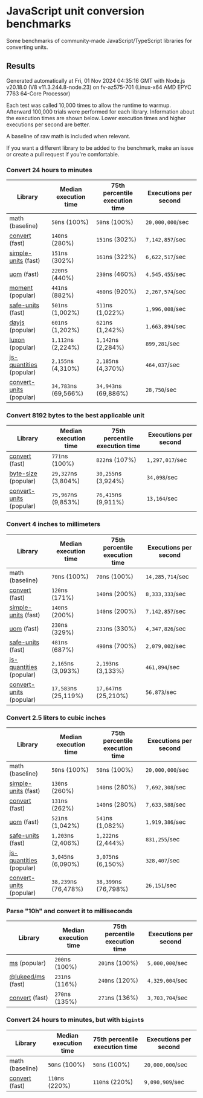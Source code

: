 # JavaScript unit conversion benchmarks

Some benchmarks of community-made JavaScript/TypeScript libraries for converting units.

## Results

<!-- beginblock(results) -->

Generated automatically at Fri, 01 Nov 2024 04:35:16 GMT with Node.js v20.18.0 (V8 v11.3.244.8-node.23) on fv-az575-701 (Linux-x64 AMD EPYC 7763 64-Core Processor)

Each test was called 10,000 times to allow the runtime to warmup.
Afterward 100,000 trials were performed for each library.
Information about the execution times are shown below.
Lower execution times and higher executions per second are better.

A baseline of raw math is included when relevant.

If you want a different library to be added to the benchmark, make an issue or create a pull request if you're comfortable.

### Convert 24 hours to minutes

| Library                                                            | Median execution time | 75th percentile execution time | Executions per second |
| ------------------------------------------------------------------ | --------------------- | ------------------------------ | --------------------- |
| math (baseline)                                                    | `50`ns (100%)         | `50`ns (100%)                  | `20,000,000`/sec      |
| [convert](https://npmjs.com/package/convert) (fast)                | `140`ns (280%)        | `151`ns (302%)                 | `7,142,857`/sec       |
| [simple-units](https://npmjs.com/package/simple-units) (fast)      | `151`ns (302%)        | `161`ns (322%)                 | `6,622,517`/sec       |
| [uom](https://npmjs.com/package/uom) (fast)                        | `220`ns (440%)        | `230`ns (460%)                 | `4,545,455`/sec       |
| [moment](https://npmjs.com/package/moment) (popular)               | `441`ns (882%)        | `460`ns (920%)                 | `2,267,574`/sec       |
| [safe-units](https://npmjs.com/package/safe-units) (fast)          | `501`ns (1,002%)      | `511`ns (1,022%)               | `1,996,008`/sec       |
| [dayjs](https://npmjs.com/package/dayjs) (popular)                 | `601`ns (1,202%)      | `621`ns (1,242%)               | `1,663,894`/sec       |
| [luxon](https://npmjs.com/package/luxon) (popular)                 | `1,112`ns (2,224%)    | `1,142`ns (2,284%)             | `899,281`/sec         |
| [js-quantities](https://npmjs.com/package/js-quantities) (popular) | `2,155`ns (4,310%)    | `2,185`ns (4,370%)             | `464,037`/sec         |
| [convert-units](https://npmjs.com/package/convert-units) (popular) | `34,783`ns (69,566%)  | `34,943`ns (69,886%)           | `28,750`/sec          |

### Convert 8192 bytes to the best applicable unit

| Library                                                            | Median execution time | 75th percentile execution time | Executions per second |
| ------------------------------------------------------------------ | --------------------- | ------------------------------ | --------------------- |
| [convert](https://npmjs.com/package/convert) (fast)                | `771`ns (100%)        | `822`ns (107%)                 | `1,297,017`/sec       |
| [byte-size](https://npmjs.com/package/byte-size) (popular)         | `29,327`ns (3,804%)   | `30,255`ns (3,924%)            | `34,098`/sec          |
| [convert-units](https://npmjs.com/package/convert-units) (popular) | `75,967`ns (9,853%)   | `76,415`ns (9,911%)            | `13,164`/sec          |

### Convert 4 inches to millimeters

| Library                                                            | Median execution time | 75th percentile execution time | Executions per second |
| ------------------------------------------------------------------ | --------------------- | ------------------------------ | --------------------- |
| math (baseline)                                                    | `70`ns (100%)         | `70`ns (100%)                  | `14,285,714`/sec      |
| [convert](https://npmjs.com/package/convert) (fast)                | `120`ns (171%)        | `140`ns (200%)                 | `8,333,333`/sec       |
| [simple-units](https://npmjs.com/package/simple-units) (fast)      | `140`ns (200%)        | `140`ns (200%)                 | `7,142,857`/sec       |
| [uom](https://npmjs.com/package/uom) (fast)                        | `230`ns (329%)        | `231`ns (330%)                 | `4,347,826`/sec       |
| [safe-units](https://npmjs.com/package/safe-units) (fast)          | `481`ns (687%)        | `490`ns (700%)                 | `2,079,002`/sec       |
| [js-quantities](https://npmjs.com/package/js-quantities) (popular) | `2,165`ns (3,093%)    | `2,193`ns (3,133%)             | `461,894`/sec         |
| [convert-units](https://npmjs.com/package/convert-units) (popular) | `17,583`ns (25,119%)  | `17,647`ns (25,210%)           | `56,873`/sec          |

### Convert 2.5 liters to cubic inches

| Library                                                            | Median execution time | 75th percentile execution time | Executions per second |
| ------------------------------------------------------------------ | --------------------- | ------------------------------ | --------------------- |
| math (baseline)                                                    | `50`ns (100%)         | `50`ns (100%)                  | `20,000,000`/sec      |
| [simple-units](https://npmjs.com/package/simple-units) (fast)      | `130`ns (260%)        | `140`ns (280%)                 | `7,692,308`/sec       |
| [convert](https://npmjs.com/package/convert) (fast)                | `131`ns (262%)        | `140`ns (280%)                 | `7,633,588`/sec       |
| [uom](https://npmjs.com/package/uom) (fast)                        | `521`ns (1,042%)      | `541`ns (1,082%)               | `1,919,386`/sec       |
| [safe-units](https://npmjs.com/package/safe-units) (fast)          | `1,203`ns (2,406%)    | `1,222`ns (2,444%)             | `831,255`/sec         |
| [js-quantities](https://npmjs.com/package/js-quantities) (popular) | `3,045`ns (6,090%)    | `3,075`ns (6,150%)             | `328,407`/sec         |
| [convert-units](https://npmjs.com/package/convert-units) (popular) | `38,239`ns (76,478%)  | `38,399`ns (76,798%)           | `26,151`/sec          |

### Parse "10h" and convert it to milliseconds

| Library                                                   | Median execution time | 75th percentile execution time | Executions per second |
| --------------------------------------------------------- | --------------------- | ------------------------------ | --------------------- |
| [ms](https://npmjs.com/package/ms) (popular)              | `200`ns (100%)        | `201`ns (100%)                 | `5,000,000`/sec       |
| [@lukeed/ms](https://npmjs.com/package/@lukeed/ms) (fast) | `231`ns (116%)        | `240`ns (120%)                 | `4,329,004`/sec       |
| [convert](https://npmjs.com/package/convert) (fast)       | `270`ns (135%)        | `271`ns (136%)                 | `3,703,704`/sec       |

### Convert 24 hours to minutes, but with `bigint`s

| Library                                             | Median execution time | 75th percentile execution time | Executions per second |
| --------------------------------------------------- | --------------------- | ------------------------------ | --------------------- |
| math (baseline)                                     | `50`ns (100%)         | `50`ns (100%)                  | `20,000,000`/sec      |
| [convert](https://npmjs.com/package/convert) (fast) | `110`ns (220%)        | `110`ns (220%)                 | `9,090,909`/sec       |

<!-- endblock(results) -->
